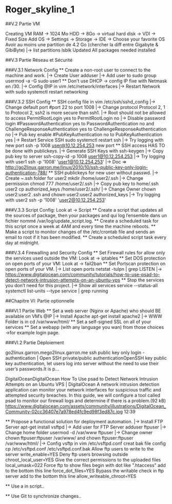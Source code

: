 # Roger_skyline_1

##V.2 Partie VM

Creating VM
 RAM -> 1024 Mo
 HDD -> 8Go -> virtual hard disk -> VDI -> Fixed Size
 Add OS -> Settings -> Storage -> IDE -> Choose your favorite OS 
 Avoir au moins une partition de 4.2 Go (chercher la diff entre Gigabyte & GibiByte) |-> list partitions lsblk
 Updated
 All packages needed installed


##V.3 Partie Réseau et Sécurité

###V.3.1 Network Config
** Create a non-root user to connect to the machine and work. |-> Create User adduser |-> Add user to sudo group usermod -a -G sudo user1
** Don't use DHCP -> config IP fixe with Netmask en /30. |-> Config @IP in vim /etc/network/interfaces |-> Restart Network with sudo systemctl restart networking

###V.3.2 SSH Config
** SSH config file in vim /etc/ssh/sshd_config |-> Change default port #port 22 to port 1008 |-> Change protocol Protocol 2, 1 to Protocol 2, ssh2 is more secure than ssh1. |-> Root should not be allowed to access PermitRootLogin yes to PermitRootLogin no |-> Disable password login #PasswordAuthentication yes to PasswordAuthentication no and ChallengeResponseAuthentication yes to ChallengeResponseAuthentication no |-> Pub key enable #PubKeyAuthentication no to PubKeyAuthentication yes |-> Restart Service SSH sudo systemctl restart ssh |-> Try logging with new port ssh -p 1008 user@10.12.254.253 new port
** SSH access HAS TO be done with publickeys. |-> Generate SSH Keys with ssh-keygen  |-> Copy pub key to server ssh-copy-id -p 1008 user1@10.12.254.253 |-> Try logging with user1 ssh -p '1008' 'user1@10.12.254.253' |-> Doc => http://go2linux.garron.me/linux/2010/10/ssh-public-key-only-login-authentication-788/
** SSH publickeys for new user without passwd. |-> Create ~.ssh folder for user2 mkdir /home/user2/.ssh |-> Change permission chmod 777 /home/user2/.ssh |-> Copy pub key to home/.ssh user2 cp authorized_keys /home/user2/.ssh/ |-> Change Owner chown user2:user2 .ssh and chown user2:user2 authorized_keys |-> Try logging with user2 ssh -p '1008' 'user2@10.12.254.253'

###V.3.3 Script Config: Look at -> Script
** Create a script that updates all the sources of package, then your packages and qui log l’ensemble dans un fichier nommé /var/log/update_script.log.
** Create a scheduled task for this script once a week at 4AM and every time the machine reboots.
** Make a script to monitor changes of the /etc/crontab file and sends an email to root if it has been modified.
** Create a scheduled script task every day at midnight.

###V.3.4 Firewalling and Security Config
** Set Firewall rules for allow only the services used outside the VM: Look at -> iptables
** Set DOS protection on open ports of your VM: Look at -> fail2ban
** Set Portscan protection on open ports of your VM. |-> List open ports netstat -tulpn | grep LISTEN |-> https://www.digitalocean.com/community/tutorials/how-to-use-psad-to-detect-network-intrusion-attempts-on-an-ubuntu-vps
** Stop the services you don’t need for this project. |-> Show all services service --status-all systemctl list-units --type service | grep running


##Chapitre VI: Partie optionnelle

###VI.1 Partie Web
** Set a web server (Nginx or Apache) who should BE available on VM’s @IP |-> Install Apache apt-get install apache2 |-> WWW Folder is in cd /var/www/html/
** Set a self-signed SSL on all of your services
** Set a webapp (with any language you wan) from those choices ->for example login page.

###VI.2 Partie Déploiement

go2linux.garron.mego2linux.garron.me
ssh public key only login - authentication |
Open SSH private/public authenticationOpenSSH key public key authentication, let users log into server without the need to use their user’s passwords.It is p...

DigitalOceanDigitalOcean
How To Use psad to Detect Network Intrusion Attempts on an Ubuntu VPS | DigitalOcean
A network intrusion detection application can monitor your network interfaces for suspicious traffic and attempted security breaches. In this guide, we will configure a tool called psad to monitor our firewall logs and determine if there is a problem.(92 kB)
https://www.digitalocean.com/assets/community/illustrations/DigitalOcean_Community-02cc36407e7a978ed4fc9ed98f3ed87c.jpg
12:39

** Propose a functional solution for deployment automation. |-> Install FTP Server apt-get install vsftpd |-> Add user for FTP Server adduser ftpuser |-> Change home folder usermod -d /var/www ftpuser |-> Change owner chown ftpuser:ftpuser /var/www/ and chown ftpuser:ftpuser /var/www/html/ |-> Config vsftp in vim /etc/vsftpd.conf creat bak file config cp /etc/vsftpd.conf /etc/vsftpd.conf.bak Allow ftp users to write to the server write_enable=YES Deny ftp users browsing outside chroot_local_user=YES Give the correct permissions to the uploaded files local_umask=022 Force ftp to show files begin with dot like ".htaccess" add to the bottom this line force_dot_files=YES Bypass the writable check in ftp server add to the bottom this line allow_writeable_chroot=YES

** Use a <scp> in script..
  
** Use Git to synchronize changes..
